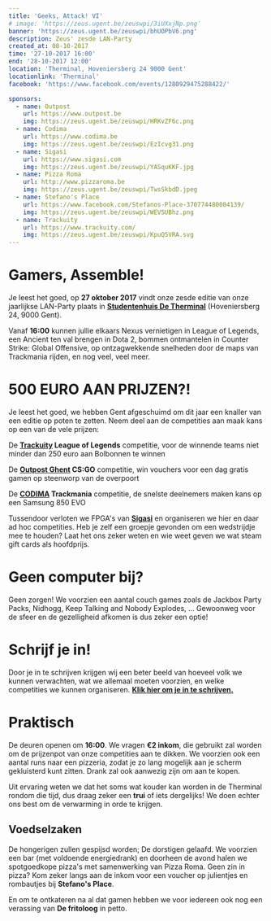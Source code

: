 ```yaml
---
title: 'Geeks, Attack! VI'
# image: 'https://zeus.ugent.be/zeuswpi/3iUXxjNp.png'
banner: 'https://zeus.ugent.be/zeuswpi/bhUOPbV6.png'
description: Zeus' zesde LAN-Party
created_at: 08-10-2017
time: '27-10-2017 16:00'
end: '28-10-2017 12:00'
location: 'Therminal, Hoveniersberg 24 9000 Gent'
locationlink: 'Therminal'
facebook: 'https://www.facebook.com/events/1280929475288422/'

sponsors:
  - name: Outpost
    url: https://www.outpost.be
    img: https://zeus.ugent.be/zeuswpi/HRKvZF6c.png
  - name: Codima
    url: https://www.codima.be
    img: https://zeus.ugent.be/zeuswpi/EzIcvg31.png
  - name: Sigasi
    url: https://www.sigasi.com
    img: https://zeus.ugent.be/zeuswpi/YASquKKF.jpg
  - name: Pizza Roma
    url: http://www.pizzaroma.be
    img: https://zeus.ugent.be/zeuswpi/TwsSkbdD.jpeg
  - name: Stefano's Place
    url: https://www.facebook.com/Stefanos-Place-370774480004139/
    img: https://zeus.ugent.be/zeuswpi/WEV5UBhz.png
  - name: Trackuity
    url: https://www.trackuity.com/
    img: https://zeus.ugent.be/zeuswpi/KpuQ5VRA.svg
---
```


# Gamers, Assemble!

Je leest het goed, op **27 oktober 2017** vindt onze zesde editie van onze jaarlijkse LAN-Party plaats in **[Studentenhuis De Therminal](http://student.ugent.be/)** (Hoveniersberg 24, 9000 Gent).

Vanaf **16:00** kunnen jullie elkaars Nexus vernietigen in League of Legends, een Ancient ten val brengen in Dota 2, bommen ontmantelen in Counter Strike: Global Offensive, op ontzagwekkende snelheden door de maps van Trackmania rijden, en nog veel, veel meer.

# 500 EURO AAN PRIJZEN?!

Je leest het goed, we hebben Gent afgeschuimd om dit jaar een knaller van een editie op poten te zetten. Neem deel aan de competities aan maak kans op een van de vele prijzen:

De **[Trackuity](https://www.trackuity.com/) League of Legends** competitie, voor de winnende teams niet minder dan 250 euro aan Bolbonnen te winnen

De **[Outpost Ghent](https://www.outpost.be/) CS:GO** competitie, win vouchers voor een dag gratis gamen op steenworp van de overpoort

De **[CODIMA](https://www.codima.be/) Trackmania** competitie, de snelste deelnemers maken kans op een Samsung 850 EVO

Tussendoor verloten we FPGA's van **[Sigasi](http://www.sigasi.com/)** en organiseren we hier en daar ad hoc competities. Heb je zelf een groepje gevonden om een wedstrijdje mee te houden? Laat het ons zeker weten en wie weet geven we wat steam gift cards als hoofdprijs.

# Geen computer bij?

Geen zorgen! We voorzien een aantal couch games zoals de Jackbox Party Packs, Nidhogg, Keep Talking and Nobody Explodes, ... Gewoonweg voor de sfeer en de gezelligheid afkomen is dus zeker een optie!

# Schrijf je in!

Door je in te schrijven krijgen wij een beter beeld van hoeveel volk we kunnen verwachten, wat we allemaal moeten voorzien, en welke competities we kunnen organiseren. **[Klik hier om je in te schrijven.](https://goo.gl/forms/MRWHUbCrNuHmWK4w2)**

# Praktisch

De deuren openen om **16:00**. We vragen **€2 inkom**, die gebruikt zal worden om de prijzenpot van onze competities aan te dikken. We voorzien ook een aantal runs naar een pizzeria, zodat je zo lang mogelijk aan je scherm gekluisterd kunt zitten. Drank zal ook aanwezig zijn om aan te kopen.

Uit ervaring weten we dat het soms wat kouder kan worden in de Therminal rondom die tijd, dus draag zeker een **trui** of iets dergelijks! We doen echter ons best om de verwarming in orde te krijgen.

## Voedselzaken
De hongerigen zullen gespijsd worden; De dorstigen gelaafd. We voorzien een bar (met voldoende energiedrank) en doorheen de avond halen we spotgoedkope pizza's met samenwerking van Pizza Roma. Geen zin in pizza? Kom zeker langs aan de inkom voor een voucher op julientjes en rombautjes bij **Stefano's Place**.

En om te ontkateren na al dat gamen hebben we voor iedereen ook nog een verassing van **De fritoloog** in petto.
